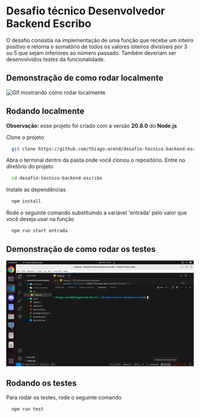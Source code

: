 
# Desafio técnico Desenvolvedor Backend Escribo

O desafio consistia na implementação de uma função que recebe um inteiro positivo e retorna o somatório de todos os valores inteiros divisíveis por 3 ou 5 que sejam inferiores ao número passado.
Também deveriam ser desenvolvidos testes da funcionalidade.


## Demonstração de como rodar localmente

![Gif mostrando como rodar localmente](https://github.com/thiago-arend/desafio-tecnico-backend-escribo/blob/main/images/start_gif.gif?raw=true)


## Rodando localmente

<b>Observação:</b> esse projeto foi criado com a versão <b>20.8.0</b> do <b>Node.js</b>

Clone o projeto

```bash
  git clone https://github.com/thiago-arend/desafio-tecnico-backend-escribo.git
```

Abra o terminal dentro da pasta onde você clonou o repositório. Entre no diretório do projeto

```bash
  cd desafio-tecnico-backend-escribo
```

Instale as dependências

```bash
  npm install
```

Rode o seguinte comando substituindo a variável 'entrada' pelo valor que você deseja usar na função

```bash
  npm run start entrada
```


## Demonstração de como rodar os testes

![Gif mostrando como rodar os testes](https://github.com/thiago-arend/desafio-tecnico-backend-escribo/blob/main/images/test_gif.gif?raw=true)
## Rodando os testes

Para rodar os testes, rode o seguinte comando

```bash
  npm run test
```
